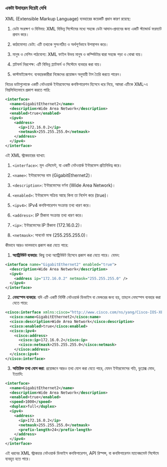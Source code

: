 ### একটা উদাহরন দিয়েই দেখি

XML (Extensible Markup Language) ব্যবহারের কয়েকটি প্রধান কারণ রয়েছে:

1. ডেটা সংরক্ষণ ও বিনিময়: XML বিভিন্ন সিস্টেমের মধ্যে সহজে ডেটা আদান-প্রদানের জন্য একটি স্ট্যান্ডার্ড ফরম্যাট প্রদান করে।

2. কাঠামোগত ডেটা: এটি তথ্যকে সুসংগঠিত ও অর্থপূর্ণভাবে উপস্থাপন করে।

3. মানুষ ও মেশিন পাঠযোগ্য: XML ফাইল উভয় মানুষ ও কম্পিউটার দ্বারা সহজে পড়া ও বোঝা যায়।

4. প্লাটফর্ম নিরপেক্ষ: এটি বিভিন্ন প্ল্যাটফর্ম ও সিস্টেমে ব্যবহার করা যায়।

5. কাস্টমাইজেশন: ব্যবহারকারীরা নিজেদের প্রয়োজন অনুযায়ী টাগ তৈরি করতে পারেন।

নিচের ডাটাগুলোকে একটি নেটওয়ার্ক ইন্টারফেসের কনফিগারেশন হিসেবে ধরে নিয়ে, আমরা এটিকে XML-এ নিম্নলিখিতভাবে প্রকাশ করতে পারি:

```xml
<interface>
  <name>GigabitEthernet2</name>
  <description>Wide Area Network</description>
  <enabled>true</enabled>
  <ipv4>
    <address>
      <ip>172.16.0.2</ip>
      <netmask>255.255.255.0</netmask>
    </address>
  </ipv4>
</interface>
```

এই XML স্ট্রাকচারের ব্যাখ্যা:

1. `<interface>`: মূল এলিমেন্ট, যা একটি নেটওয়ার্ক ইন্টারফেস প্রতিনিধিত্ব করে।

2. `<name>`: ইন্টারফেসের নাম (GigabitEthernet2)।

3. `<description>`: ইন্টারফেসের বর্ণনা (Wide Area Network)।

4. `<enabled>`: ইন্টারফেস সক্রিয় আছে কিনা তা নির্দেশ করে (true)।

5. `<ipv4>`: IPv4 কনফিগারেশন সংক্রান্ত তথ্য ধারণ করে।

6. `<address>`: IP ঠিকানা সংক্রান্ত তথ্য ধারণ করে।

7. `<ip>`: ইন্টারফেসের IP ঠিকানা (172.16.0.2)।

8. `<netmask>`: সাবনেট মাস্ক (255.255.255.0)।

কীভাবে আরও ভালভাবে প্রকাশ করা যেতে পারে:

1. **অ্যাট্রিবিউট ব্যবহার**: কিছু তথ্য অ্যাট্রিবিউট হিসেবে প্রকাশ করা যেতে পারে। যেমন:

```xml
<interface name="GigabitEthernet2" enabled="true">
  <description>Wide Area Network</description>
  <ipv4>
    <address ip="172.16.0.2" netmask="255.255.255.0" />
  </ipv4>
</interface>
```

2. **নেমস্পেস ব্যবহার**: যদি এটি একটি নির্দিষ্ট নেটওয়ার্ক ডিভাইস বা ভেন্ডরের জন্য হয়, তাহলে নেমস্পেস ব্যবহার করা যেতে পারে:

```xml
<cisco:interface xmlns:cisco="http://www.cisco.com/ns/yang/Cisco-IOS-XE-interface">
  <cisco:name>GigabitEthernet2</cisco:name>
  <cisco:description>Wide Area Network</cisco:description>
  <cisco:enabled>true</cisco:enabled>
  <cisco:ipv4>
    <cisco:address>
      <cisco:ip>172.16.0.2</cisco:ip>
      <cisco:netmask>255.255.255.0</cisco:netmask>
    </cisco:address>
  </cisco:ipv4>
</cisco:interface>
```

3. **অতিরিক্ত তথ্য যোগ করা**: প্রয়োজনে আরও তথ্য যোগ করা যেতে পারে, যেমন ইন্টারফেসের গতি, ডুপ্লেক্স মোড, ইত্যাদি:

```xml
<interface>
  <name>GigabitEthernet2</name>
  <description>Wide Area Network</description>
  <enabled>true</enabled>
  <speed>1000</speed>
  <duplex>full</duplex>
  <ipv4>
    <address>
      <ip>172.16.0.2</ip>
      <netmask>255.255.255.0</netmask>
      <prefix-length>24</prefix-length>
    </address>
  </ipv4>
</interface>
```

এই ধরনের XML স্ট্রাকচার নেটওয়ার্ক ডিভাইস কনফিগারেশন, API রিস্পন্স, বা কনফিগারেশন ম্যানেজমেন্ট সিস্টেমে ব্যবহৃত হতে পারে।
